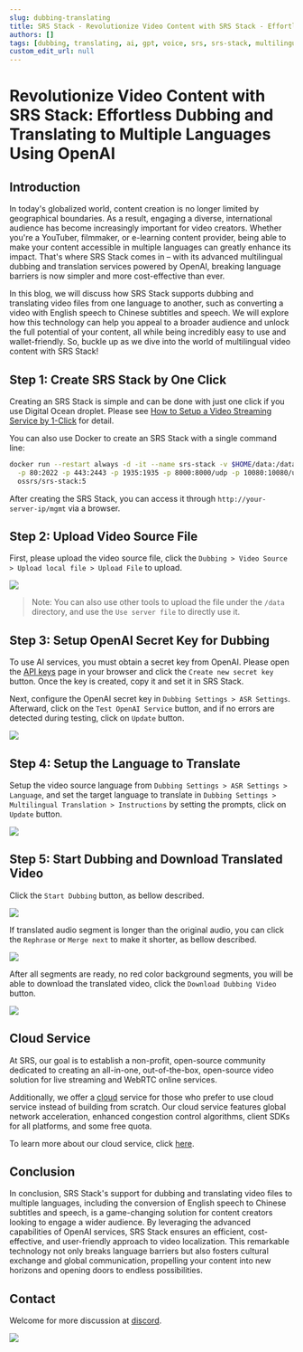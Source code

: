 ```yaml
---
slug: dubbing-translating
title: SRS Stack - Revolutionize Video Content with SRS Stack - Effortless Dubbing and Translating to Multiple Languages Using OpenAI
authors: []
tags: [dubbing, translating, ai, gpt, voice, srs, srs-stack, multilingual]
custom_edit_url: null
---
```


# Revolutionize Video Content with SRS Stack: Effortless Dubbing and Translating to Multiple Languages Using OpenAI

## Introduction

In today's globalized world, content creation is no longer limited by geographical boundaries. As a result, 
engaging a diverse, international audience has become increasingly important for video creators. Whether 
you're a YouTuber, filmmaker, or e-learning content provider, being able to make your content accessible in 
multiple languages can greatly enhance its impact. That's where SRS Stack comes in – with its advanced 
multilingual dubbing and translation services powered by OpenAI, breaking language barriers is now simpler 
and more cost-effective than ever.

<!--truncate-->

In this blog, we will discuss how SRS Stack supports dubbing and translating video files from one language to 
another, such as converting a video with English speech to Chinese subtitles and speech. We will explore how 
this technology can help you appeal to a broader audience and unlock the full potential of your content, all 
while being incredibly easy to use and wallet-friendly. So, buckle up as we dive into the world of multilingual 
video content with SRS Stack!

## Step 1: Create SRS Stack by One Click

Creating an SRS Stack is simple and can be done with just one click if you use Digital Ocean droplet.
Please see [How to Setup a Video Streaming Service by 1-Click](./2022-04-09-SRS-Stack-Tutorial.md) for detail.

You can also use Docker to create an SRS Stack with a single command line:

```bash
docker run --restart always -d -it --name srs-stack -v $HOME/data:/data \
  -p 80:2022 -p 443:2443 -p 1935:1935 -p 8000:8000/udp -p 10080:10080/udp \
  ossrs/srs-stack:5
```

After creating the SRS Stack, you can access it through `http://your-server-ip/mgmt` via a browser.

## Step 2: Upload Video Source File

First, please upload the video source file, click the `Dubbing > Video Source > Upload local file > Upload File` to upload.

![](/img/blog-2024-02-21-01.png)

> Note: You can also use other tools to upload the file under the `/data` directory, and use the `Use server file` to directly use it.

## Step 3: Setup OpenAI Secret Key for Dubbing

To use AI services, you must obtain a secret key from OpenAI. Please open the [API keys](https://platform.openai.com/api-keys)
page in your browser and click the `Create new secret key` button. Once the key is created, copy it and set it in SRS Stack.

Next, configure the OpenAI secret key in `Dubbing Settings > ASR Settings`. Afterward, click on the
`Test OpenAI Service` button, and if no errors are detected during testing, click on `Update` button.

![](/img/blog-2024-02-21-02.png)

## Step 4: Setup the Language to Translate

Setup the video source language from `Dubbing Settings > ASR Settings > Language`, and set the target language 
to translate in `Dubbing Settings > Multilingual Translation > Instructions` by setting the prompts, click on 
`Update` button.

![](/img/blog-2024-02-21-03.png)

## Step 5: Start Dubbing and Download Translated Video

Click the `Start Dubbing` button, as bellow described.

![](/img/blog-2024-02-21-04.png)

If translated audio segment is longer than the original audio, you can click the `Rephrase` or `Merge next` to 
make it shorter, as bellow described.

![](/img/blog-2024-02-21-05.png)

After all segments are ready, no red color background segments, you will be able to download the translated video, 
click the `Download Dubbing Video` button.

![](/img/blog-2024-02-21-06.png)

## Cloud Service

At SRS, our goal is to establish a non-profit, open-source community dedicated to creating an all-in-one,
out-of-the-box, open-source video solution for live streaming and WebRTC online services.

Additionally, we offer a [cloud](/cloud) service for those who prefer to use cloud service instead of building from
scratch. Our cloud service features global network acceleration, enhanced congestion control algorithms,
client SDKs for all platforms, and some free quota.

To learn more about our cloud service, click [here](/cloud).

## Conclusion

In conclusion, SRS Stack's support for dubbing and translating video files to multiple languages, including the 
conversion of English speech to Chinese subtitles and speech, is a game-changing solution for content creators 
looking to engage a wider audience. By leveraging the advanced capabilities of OpenAI services, SRS Stack ensures
an efficient, cost-effective, and user-friendly approach to video localization. This remarkable technology not only
breaks language barriers but also fosters cultural exchange and global communication, propelling your content into 
new horizons and opening doors to endless possibilities.

## Contact

Welcome for more discussion at [discord](https://discord.gg/bQUPDRqy79).

![](https://ossrs.io/gif/v1/sls.gif?site=ossrs.io&path=/lts/blog-en/2024-02-21-dubbing-translating)
